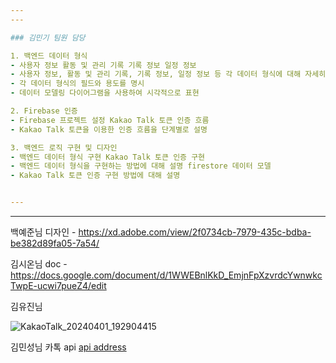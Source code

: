 ```yaml
---
---

### 김민기 팀원 담당

1. 백엔드 데이터 형식
- 사용자 정보 활동 및 관리 기록 기록 정보 일정 정보
- 사용자 정보, 활동 및 관리 기록, 기록 정보, 일정 정보 등 각 데이터 형식에 대해 자세히 설명
- 각 데이터 형식의 필드와 용도를 명시
- 데이터 모델링 다이어그램을 사용하여 시각적으로 표현

2. Firebase 인증
- Firebase 프로젝트 설정 Kakao Talk 토큰 인증 흐름
- Kakao Talk 토큰을 이용한 인증 흐름을 단계별로 설명

3. 백엔드 로직 구현 및 디자인
- 백엔드 데이터 형식 구현 Kakao Talk 토큰 인증 구현
- 백엔드 데이터 형식을 구현하는 방법에 대해 설명 firestore 데이터 모델
- Kakao Talk 토큰 인증 구현 방법에 대해 설명


---
```

---


백예준님 디자인 - https://xd.adobe.com/view/2f0734cb-7979-435c-bdba-be382d89fa05-7a54/

김시온님 doc - https://docs.google.com/document/d/1WWEBnlKkD_EmjnFpXzvrdcYwnwkcTwpE-ucwi7pueZ4/edit

김유진님 

![KakaoTalk_20240401_192904415](https://github.com/mimgggg4444/jp0329/assets/66135779/ce4c776f-788b-4ed1-a0a3-7b92abfe0c8a)


김민성님 카톡 api
[api address](https://github.com/alscks6521/flutter-login-kakao)

